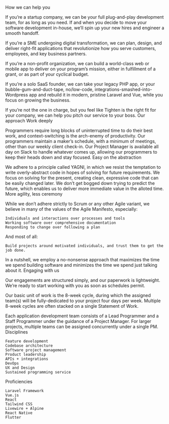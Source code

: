 How we can help you

If you’re a startup company, we can be your full plug-and-play development team, for as long as you need. If and when you decide to move your software development in-house, we’ll spin up your new hires and engineer a smooth handoff.

If you’re a SME undergoing digital transformation, we can plan, design, and deliver right-fit applications that revolutionize how you serve customers, employees, and key business partners.

If you’re a non-profit organization, we can build a world-class web or mobile app to deliver on your program’s mission, either in fulfillment of a grant, or as part of your cyclical budget.

If you’re a solo SaaS founder, we can take your legacy PHP app, or your bubble-gum-and-duct-tape, no/low-code, integrations-smashed-into-Wordpress app and rebuild it in modern, pristine Laravel and Vue, while you focus on growing the business.

If you’re not the one in charge, but you feel like Tighten is the right fit for your company, we can help you pitch our service to your boss.
Our approach
Work deeply

Programmers require long blocks of uninterrupted time to do their best work, and context-switching is the arch-enemy of productivity. Our programmers maintain a maker’s schedule, with a minimum of meetings, other than our weekly client check-in. Our Project Manager is available all day on Slack to handle whatever comes up, allowing our programmers to keep their heads down and stay focused.
Easy on the abstraction

We adhere to a principle called YAGNI, in which we resist the temptation to write overly-abstract code in hopes of solving for future requirements. We focus on solving for the present, creating clean, expressive code that can be easily changed later. We don’t get bogged down trying to predict the future, which enables us to deliver more immediate value in the alloted time.
More agility, less ceremony

While we don’t adhere strictly to Scrum or any other Agile variant, we believe in many of the values of the Agile Manifesto, especially:

    Individuals and interactions over processes and tools
    Working software over comprehensive documentation
    Responding to change over following a plan

And most of all:

    Build projects around motivated individuals, and trust them to get the job done.

In a nutshell, we employ a no-nonsense approach that maximizes the time we spend building software and minimizes the time we spend just talking about it.
Engaging with us

Our engagements are structured simply, and our paperwork is lightweight. We’re ready to start working with you as soon as schedules permit.

Our basic unit of work is the 8-week cycle, during which the assigned team(s) will be fully-dedicated to your project four days per week. Multiple 8-week cycles are often stacked on a single Statement of Work.

Each application development team consists of a Lead Programmer and a Staff Programmer under the guidance of a Project Manager. For larger projects, multiple teams can be assigned concurrently under a single PM.
Disciplines

    Feature development
    Codebase architecture
    Software project management
    Product leadership
    APIs + integrations
    DevOps
    UX and Design
    Sustained programming service

Proficiencies

    Laravel Framework
    Vue.js
    React
    Tailwind CSS
    Livewire + Alpine
    React Native
    Flutter
